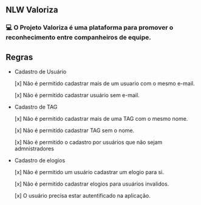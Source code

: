 ## NLW Valoriza

### 💻 O Projeto Valoriza é uma plataforma para promover o reconhecimento entre companheiros de equipe.

## Regras

- Cadastro de Usuário

  [x] Não é permitido cadastrar mais de um usuario com o mesmo e-mail.

  [x] Não é permitido cadastrar usuário sem e-mail.


- Cadastro de TAG

  [x] Não é permitido cadastrar mais de uma TAG com o mesmo nome.

  [x] Não é permitido cadastrar TAG sem o nome.

  [x] Não é permitido o cadastro por usuários que não sejam admnistradores 

- Cadastro de elogios

  [x] Não é permitido um usuário cadastrar um elogio para si.

  [x] Não é permitido cadastrar elogios para usuários invalidos.

  [x] O usuário precisa estar autentificado na aplicação.

